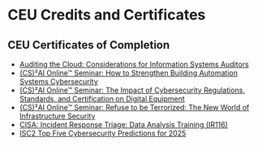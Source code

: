 <h1>CEU Credits and Certificates</h1>

<h2>CEU Certificates of Completion</h2>

- [Auditing the Cloud: Considerations for Information Systems Auditors](https://github.com/user-attachments/assets/e451c2a2-da8a-4f9b-b700-e172d1a28ec4)
- [(CS)²AI Online™ Seminar: How to Strengthen Building Automation Systems Cybersecurity](https://github.com/user-attachments/assets/5c12656c-e5ba-4a32-833e-5939f9ff3086)
- [(CS)²AI Online™ Seminar: The Impact of Cybersecurity Regulations, Standards, and Certification on Digital Equipment](https://github.com/user-attachments/assets/372f2cd5-0609-4d9f-9fc6-a92d4e65dfcb)
- [(CS)²AI Online™ Seminar: Refuse to be Terrorized: The New World of Infrastructure Security](https://github.com/user-attachments/assets/6ee53e5e-5d9c-432b-b6a3-7b982d306ce4)
- [CISA: Incident Response Triage: Data Analysis Training (IR116)](https://github.com/user-attachments/assets/4f7b2570-7c90-44b4-915f-8049753b2efb)
- [ISC2 Top Five Cybersecurity Predictions for 2025](https://github.com/user-attachments/assets/61f089ae-db8d-4f37-973a-d989f9da036e)

